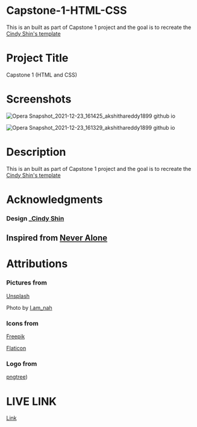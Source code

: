 # Capstone-1-HTML-CSS

This is an built as part of Capstone 1 project and the goal is to recreate the [Cindy Shin's template](https://www.behance.net/gallery/29845175/CC-Global-Summit-2015)

# Project Title

Capstone 1 (HTML and CSS)

# Screenshots

![Opera Snapshot_2021-12-23_161425_akshithareddy1899 github io](https://user-images.githubusercontent.com/70577783/147229439-49474637-975e-4c66-801c-ea65d64c4bfc.png)

![Opera Snapshot_2021-12-23_161329_akshithareddy1899 github io](https://user-images.githubusercontent.com/70577783/147229429-be8bdb14-528f-4306-86bf-e5321a47db3e.png)


# Description
This is an built as part of Capstone 1 project and the goal is to recreate the [Cindy Shin's template](https://www.behance.net/gallery/29845175/CC-Global-Summit-2015)

# Acknowledgments

### Design _[Cindy Shin](https://www.behance.net/gallery/29845175/CC-Global-Summit-2015)

## Inspired from [Never Alone](https://neveralonesummit.live)

# Attributions

### Pictures from 
 
 [Unsplash](https://unsplash.com/s/photos/holding-hands?utm_source=unsplash&utm_medium=referral&utm_content=creditCopyText)
 
 Photo by [I.am_nah](https://unsplash.com/@i_am_nah?utm_source=unsplash&utm_medium=referral&utm_content=creditCopyText)
 

 ### Icons from 
 
 [Freepik](https://www.freepik.com)
 
 [Flaticon](https://www.flaticon.com/)
 
 ### Logo from
 
 [pngtree](https://pngtree.com/so/golden))
 
 
 # LIVE LINK
 
 [Link](https://akshithareddy1899.github.io/Capstone-1-HTML-CSS/)
 
